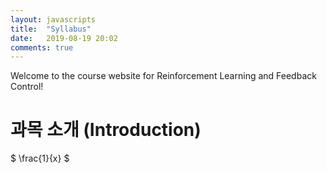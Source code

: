 ```yaml
---
layout: javascripts
title:  "Syllabus"
date:   2019-08-19 20:02
comments: true
---
```

  
Welcome to the course website for Reinforcement Learning and Feedback Control!

# 과목 소개 (Introduction)

$
\frac{1}{x}
$
